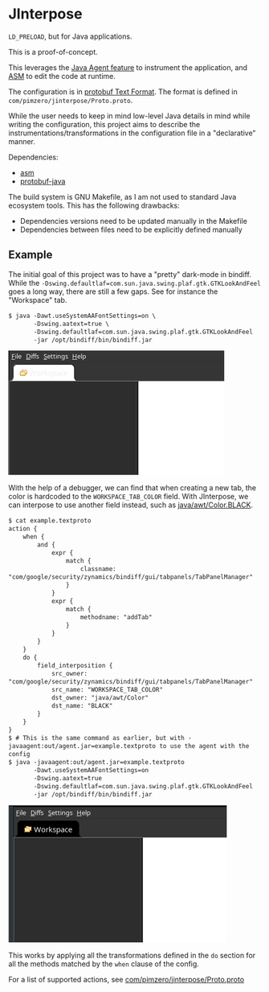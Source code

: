 JInterpose
==========

`LD_PRELOAD`, but for Java applications.

This is a proof-of-concept.

This leverages the [Java Agent
feature](https://docs.oracle.com/javase/9/docs/api/java/lang/instrument/package-summary.html)
to instrument the application, and [ASM](https://asm.ow2.io/) to edit the code
at runtime.

The configuration is in [protobuf Text
Format](https://developers.google.com/protocol-buffers/docs/text-format-spec).
The format is defined in `com/pimzero/jinterpose/Proto.proto`.

While the user needs to keep in mind low-level Java details in mind while
writing the configuration, this project aims to describe the
instrumentations/transformations in the configuration file in a "declarative"
manner.

Dependencies:

 - [asm](https://asm.ow2.io/)
 - [protobuf-java](https://search.maven.org/artifact/com.google.protobuf/protobuf-java)

The build system is GNU Makefile, as I am not used to standard Java ecosystem
tools. This has the following drawbacks:

 - Dependencies versions need to be updated manually in the Makefile
 - Dependencies between files need to be explicitly defined manually

## Example

The initial goal of this project was to have a "pretty" dark-mode in bindiff.
While the `-Dswing.defaultlaf=com.sun.java.swing.plaf.gtk.GTKLookAndFeel` goes
a long way, there are still a few gaps. See for instance the "Workspace"
tab.

```
$ java -Dawt.useSystemAAFontSettings=on \
       -Dswing.aatext=true \
       -Dswing.defaultlaf=com.sun.java.swing.plaf.gtk.GTKLookAndFeel
       -jar /opt/bindiff/bin/bindiff.jar
```

![The Workspace tab has white text on a white background](docs/without.png)

With the help of a debugger, we can find that when creating a new tab, the
color is hardcoded to the `WORKSPACE_TAB_COLOR` field. With JInterpose, we can
interpose to use another field instead, such as
[java/awt/Color.BLACK](https://docs.oracle.com/javase/7/docs/api/java/awt/Color.html#BLACK).

```
$ cat example.textproto
action {
	when {
		and {
			expr {
				match {
					classname: "com/google/security/zynamics/bindiff/gui/tabpanels/TabPanelManager"
				}
			}
			expr {
				match {
					methodname: "addTab"
				}
			}
		}
	}
	do {
		field_interposition {
			src_owner: "com/google/security/zynamics/bindiff/gui/tabpanels/TabPanelManager"
			src_name: "WORKSPACE_TAB_COLOR"
			dst_owner: "java/awt/Color"
			dst_name: "BLACK"
		}
	}
}
$ # This is the same command as earlier, but with -javaagent:out/agent.jar=example.textproto to use the agent with the config
$ java -javaagent:out/agent.jar=example.textproto
       -Dawt.useSystemAAFontSettings=on
       -Dswing.aatext=true
       -Dswing.defaultlaf=com.sun.java.swing.plaf.gtk.GTKLookAndFeel
       -jar /opt/bindiff/bin/bindiff.jar
```

![The Workspace tab has white text on a white background](docs/with.png)

This works by applying all the transformations defined in the `do` section for
all the methods matched by the `when` clause of the config.

For a list of supported actions, see
[com/pimzero/jinterpose/Proto.proto](com/pimzero/jinterpose/Proto.proto)
